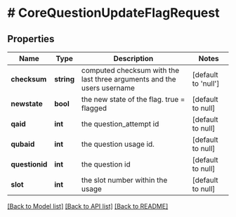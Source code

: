 # # CoreQuestionUpdateFlagRequest

## Properties

Name | Type | Description | Notes
------------ | ------------- | ------------- | -------------
**checksum** | **string** | computed checksum with the last three arguments and                              the users username | [default to 'null']
**newstate** | **bool** | the new state of the flag. true &#x3D; flagged | [default to null]
**qaid** | **int** | the question_attempt id | [default to null]
**qubaid** | **int** | the question usage id. | [default to null]
**questionid** | **int** | the question id | [default to null]
**slot** | **int** | the slot number within the usage | [default to null]

[[Back to Model list]](../../README.md#models) [[Back to API list]](../../README.md#endpoints) [[Back to README]](../../README.md)
